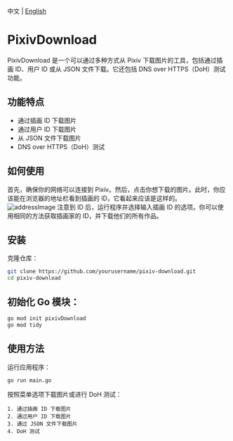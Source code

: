 中文 | [English](README_EN.md)

# PixivDownload

PixivDownload 是一个可以通过多种方式从 Pixiv 下载图片的工具，包括通过插画 ID、用户 ID 或从 JSON 文件下载。它还包括 DNS over HTTPS（DoH）测试功能。

## 功能特点

- 通过插画 ID 下载图片
- 通过用户 ID 下载图片
- 从 JSON 文件下载图片
- DNS over HTTPS（DoH）测试

## 如何使用

首先，确保你的网络可以连接到 Pixiv。然后，点击你想下载的图片。此时，你应该能在浏览器的地址栏看到插画的 ID，它看起来应该是这样的。![addressImage](https://article.biliimg.com/bfs/article/dbcb9f66dec8a99931a40df5ef8c1ff8b913104d.png)
注意到 ID 后，运行程序并选择输入插画 ID 的选项。你可以使用相同的方法获取插画家的 ID，并下载他们的所有作品。

## 安装

克隆仓库：

```sh
git clone https://github.com/yourusername/pixiv-download.git
cd pixiv-download
```

## 初始化 Go 模块：

```sh
go mod init pixivDownload
go mod tidy
```

## 使用方法

运行应用程序：

```sh
go run main.go
```

按照菜单选项下载图片或进行 DoH 测试：

```
1. 通过插画 ID 下载图片
2. 通过用户 ID 下载图片
3. 通过 JSON 文件下载图片
4. DoH 测试
```
